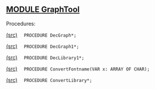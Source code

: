 
## [MODULE GraphTool](https://github.com/io-core/Draw/blob/main/GraphTool.Mod)

Procedures:


[(src)](https://github.com/io-core/Draw/blob/main/GraphTool.Mod#L7) `  PROCEDURE DecGraph*;`


[(src)](https://github.com/io-core/Draw/blob/main/GraphTool.Mod#L57) `  PROCEDURE DecGraph1*;`


[(src)](https://github.com/io-core/Draw/blob/main/GraphTool.Mod#L108) `  PROCEDURE DecLibrary1*;`


[(src)](https://github.com/io-core/Draw/blob/main/GraphTool.Mod#L162) `  PROCEDURE ConvertFontname(VAR x: ARRAY OF CHAR);`


[(src)](https://github.com/io-core/Draw/blob/main/GraphTool.Mod#L169) `  PROCEDURE ConvertLibrary*;`

